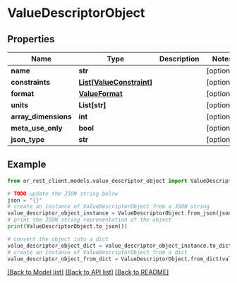 # ValueDescriptorObject


## Properties

Name | Type | Description | Notes
------------ | ------------- | ------------- | -------------
**name** | **str** |  | [optional] 
**constraints** | [**List[ValueConstraint]**](ValueConstraint.md) |  | [optional] 
**format** | [**ValueFormat**](ValueFormat.md) |  | [optional] 
**units** | **List[str]** |  | [optional] 
**array_dimensions** | **int** |  | [optional] 
**meta_use_only** | **bool** |  | [optional] 
**json_type** | **str** |  | [optional] 

## Example

```python
from or_rest_client.models.value_descriptor_object import ValueDescriptorObject

# TODO update the JSON string below
json = "{}"
# create an instance of ValueDescriptorObject from a JSON string
value_descriptor_object_instance = ValueDescriptorObject.from_json(json)
# print the JSON string representation of the object
print(ValueDescriptorObject.to_json())

# convert the object into a dict
value_descriptor_object_dict = value_descriptor_object_instance.to_dict()
# create an instance of ValueDescriptorObject from a dict
value_descriptor_object_from_dict = ValueDescriptorObject.from_dict(value_descriptor_object_dict)
```
[[Back to Model list]](../README.md#documentation-for-models) [[Back to API list]](../README.md#documentation-for-api-endpoints) [[Back to README]](../README.md)


